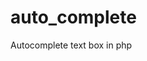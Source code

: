 # auto_complete
Autocomplete text box in php
<?php
 $q=$_GET['q'];
 $my_data=mysql_real_escape_string($q);
 $mysql=mysql_connect('localhost','root','') or die("Database Error");
 $mysql_connect=mysql_select_db('test',$mysql);
 $sql="SELECT name FROM autocomplete WHERE name LIKE '$q%'";
 $result = mysql_query($sql);

 if($result)
 {
  while($row=mysql_fetch_array($result))
  {
   echo $row['name']."\n";
  }
 }
?>

